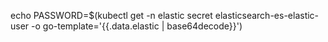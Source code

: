 echo PASSWORD=$(kubectl get -n elastic secret elasticsearch-es-elastic-user -o go-template='{{.data.elastic | base64decode}}')